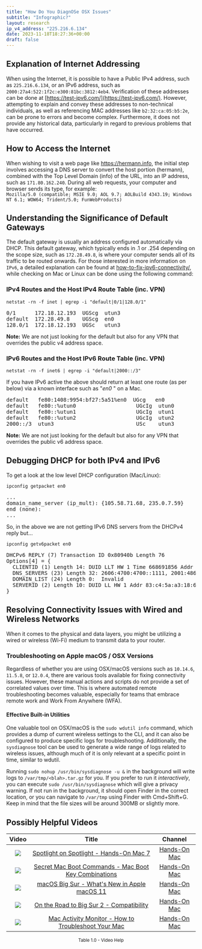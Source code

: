 ```yaml
---
title: "How Do You DiagnOSe OSX Issues"
subtitle: "Infographic?"
layout: research
ip_v4_address: "225.216.6.134"
date: 2023-11-18T18:27:36+00:00
draft: false
---
```


## Explanation of Internet Addressing

When using the Internet, it is possible to have a Public IPv4 address, such as ```225.216.6.134```, or an IPv6 address, such as ```2000:27a4:522:1f2c:e300:81bc:3812:4eb4```. Verification of these addresses can be done at [https://test-ipv6.com/](https://test-ipv6.com/). However, attempting to explain and convey these addresses to non-technical individuals, as well as referencing MAC addresses like ```b2:32:ca:05:b5:2e```, can be prone to errors and become complex. Furthermore, it does not provide any historical data, particularly in regard to previous problems that have occurred.
## How to Access the Internet

When wishing to visit a web page like https://hermann.info, the initial step involves accessing a DNS server to convert the host portion (hermann), combined with the Top Level Domain (info) of the URL, into an IP address, such as ```171.80.162.240```. During all web requests, your computer and browser sends its type, for example: <br>```Mozilla/5.0 (compatible; MSIE 9.0; AOL 9.7; AOLBuild 4343.19; Windows NT 6.1; WOW64; Trident/5.0; FunWebProducts)```
## Understanding the Significance of Default Gateways

The default gateway is usually an address configured automatically via DHCP. This default gateway, which typically ends in .1 or .254 depending on the scope size, such as ```172.28.49.8```, is where your computer sends all of its traffic to be routed onwards. For those interested in more information on ```IPv6```, a detailed explanation can be found at [how-to-fix-ipv6-connectivity/](/blog/how-to-fix-ipv6-connectivity/), while checking on Mac or Linux can be done using the following command:
<br>
### IPv4 Routes and the Host IPv4 Route Table (inc. VPN)
```netstat -rn -f inet | egrep -i "default|0/1|128.0/1"```

<pre>
0/1      172.18.12.193  UGScg  utun3
default  172.28.49.8    UGScg  en0
128.0/1  172.18.12.193  UGSc   utun3</pre>

**Note:** We are not just looking for the default but also for any VPN that overrides the public v4 address space.

### IPv6 Routes and the Host IPv6 Route Table (inc. VPN)
```netstat -rn -f inet6 | egrep -i "default|2000::/3"```

If you have IPv6 active the above should return at least one route (as per below) via a known interface such as "_en0_ " on a Mac. 

<pre>
default   fe80:1408:9954:bf27:5a51%en0  UGcg   en0
default   fe80::%utun0                   UGcIg  utun0
default   fe80::%utun1                   UGcIg  utun1
default   fe80::%utun2                   UGcIg  utun2
2000::/3  utun3                          USc    utun3</pre>

**Note:** We are not just looking for the default but also for any VPN that overrides the public v6 address space.
<br>

## Debugging DHCP for both IPv4 and IPv6

To get a look at the low level DHCP configuration (Mac/Linux): 

```ipconfig getpacket en0```

<pre>
...
domain_name_server (ip_mult): {105.58.71.68, 235.0.7.59}
end (none):
...</pre>

So, in the above we are not getting IPv6 DNS servers from the DHCPv4 reply but...

```ipconfig getv6packet en0```

<pre>
DHCPv6 REPLY (7) Transaction ID 0x80940b Length 76
Options[4] = {
  CLIENTID (1) Length 14: DUID LLT HW 1 Time 668691856 Addr b2:32:ca:05:b5:2e
  DNS_SERVERS (23) Length 32: 2606:4700:4700::1111, 2001:4860:4860::8844
  DOMAIN_LIST (24) Length 0:  Invalid
  SERVERID (2) Length 10: DUID LL HW 1 Addr 83:c4:5a:a3:18:6a
}</pre>




## Resolving Connectivity Issues with Wired and Wireless Networks

When it comes to the physical and data layers, you might be utilizing a wired or wireless (Wi-Fi) medium to transmit data to your router.
### Troubleshooting on Apple macOS / OSX Versions
Regardless of whether you are using OSX/macOS versions such as `10.14.6`, `11.5.8`, or `12.0.4`, there are various tools available for fixing connectivity issues. However, these manual actions and scripts do not provide a set of correlated values over time. This is where automated remote troubleshooting becomes valuable, especially for teams that embrace remote work and Work From Anywhere (WFA).
#### Effective Built-in Utilities
One valuable tool on OSX/macOS is the `sudo wdutil info` command, which provides a dump of current wireless settings to the CLI, and it can also be configured to produce specific logs for troubleshooting. Additionally, the `sysdiagnose` tool can be used to generate a wide range of logs related to wireless issues, although much of it is only relevant at a specific point in time, similar to wdutil.

Running `sudo nohup /usr/bin/sysdiagnose -u &` in the background will write logs to `/var/tmp/<blah>.tar.gz` for you. If you prefer to run it *interactively*, you can execute `sudo /usr/bin/sysdiagnose` which will give a privacy warning. If not run in the background, it should open Finder in the correct location, or you can navigate to `/var/tmp` using Finder with Cmd+Shift+G. Keep in mind that the file sizes will be around 300MB or slightly more.
## Possibly Helpful Videos

<link href="/plugins/lity/css/lity.min.css" rel="stylesheet">
<script src="/plugins/lity/js/lity.min.js"></script>
<div class="table1-start"></div>

|Video | Title | Channel |
| :---: | :---: | :---: |
|<a href="https://www.youtube.com/watch?v=RslZ4W1EPqk" data-lity><img src="https://i.ytimg.com/vi/RslZ4W1EPqk/default.jpg" class="img-fluid"></a>|<a href="https://www.youtube.com/watch?v=RslZ4W1EPqk" data-lity>Spotlight on Spotlight - Hands-On Mac 7</a>|<a target="_blank" href="https://www.youtube.com/channel/UCg43DP8MdHVcl4rFK_delBg" >Hands-On Mac</a>|
|<a href="https://www.youtube.com/watch?v=VwNYWAxHCgM" data-lity><img src="https://i.ytimg.com/vi/VwNYWAxHCgM/default.jpg" class="img-fluid"></a>|<a href="https://www.youtube.com/watch?v=VwNYWAxHCgM" data-lity>Secret Mac Boot Commands - Mac Boot Key Combinations</a>|<a target="_blank" href="https://www.youtube.com/channel/UCg43DP8MdHVcl4rFK_delBg" >Hands-On Mac</a>|
|<a href="https://www.youtube.com/watch?v=JMKi6o9kaZI" data-lity><img src="https://i.ytimg.com/vi/JMKi6o9kaZI/default.jpg" class="img-fluid"></a>|<a href="https://www.youtube.com/watch?v=JMKi6o9kaZI" data-lity>macOS Big Sur - What&#39;s New in Apple macOS 11</a>|<a target="_blank" href="https://www.youtube.com/channel/UCg43DP8MdHVcl4rFK_delBg" >Hands-On Mac</a>|
|<a href="https://www.youtube.com/watch?v=HEbK-Tignuc" data-lity><img src="https://i.ytimg.com/vi/HEbK-Tignuc/default.jpg" class="img-fluid"></a>|<a href="https://www.youtube.com/watch?v=HEbK-Tignuc" data-lity>On the Road to Big Sur 2 - Compatibility</a>|<a target="_blank" href="https://www.youtube.com/channel/UCg43DP8MdHVcl4rFK_delBg" >Hands-On Mac</a>|
|<a href="https://www.youtube.com/watch?v=TWzWd_DiaJ0" data-lity><img src="https://i.ytimg.com/vi/TWzWd_DiaJ0/default.jpg" class="img-fluid"></a>|<a href="https://www.youtube.com/watch?v=TWzWd_DiaJ0" data-lity>Mac Activity Monitor - How to Troubleshoot Your Mac</a>|<a target="_blank" href="https://www.youtube.com/channel/UCg43DP8MdHVcl4rFK_delBg" >Hands-On Mac</a>|

<center><small>Table 1.0 - Video Help</small></center>
 <br>
<div class="table1-end"></div>
<script type="text/javascript">
(function() {
    $('div.table1-start').nextUntil('div.table1-end', 'table').addClass('table thead-dark table-striped table-responsive rounded').attr('id', 't1');
    $('#t1').find('thead').addClass('thead-dark');
})();
</script>
